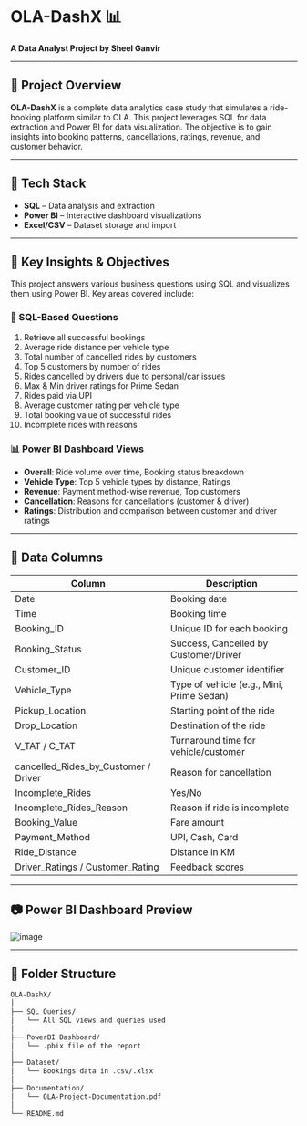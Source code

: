 # OLA-DashX 📊

**A Data Analyst Project by Sheel Ganvir**

---

## 📌 Project Overview

**OLA-DashX** is a complete data analytics case study that simulates a ride-booking platform similar to OLA. This project leverages SQL for data extraction and Power BI for data visualization. The objective is to gain insights into booking patterns, cancellations, ratings, revenue, and customer behavior.

---

## 💾 Tech Stack

- **SQL** – Data analysis and extraction
- **Power BI** – Interactive dashboard visualizations
- **Excel/CSV** – Dataset storage and import

---

## 🧠 Key Insights & Objectives

This project answers various business questions using SQL and visualizes them using Power BI. Key areas covered include:

### 🔎 SQL-Based Questions

1. Retrieve all successful bookings
2. Average ride distance per vehicle type
3. Total number of cancelled rides by customers
4. Top 5 customers by number of rides
5. Rides cancelled by drivers due to personal/car issues
6. Max & Min driver ratings for Prime Sedan
7. Rides paid via UPI
8. Average customer rating per vehicle type
9. Total booking value of successful rides
10. Incomplete rides with reasons

### 📊 Power BI Dashboard Views

- **Overall**: Ride volume over time, Booking status breakdown  
- **Vehicle Type**: Top 5 vehicle types by distance, Ratings  
- **Revenue**: Payment method-wise revenue, Top customers  
- **Cancellation**: Reasons for cancellations (customer & driver)  
- **Ratings**: Distribution and comparison between customer and driver ratings  

---

## 🧮 Data Columns

| Column | Description |
|--------|-------------|
| Date | Booking date |
| Time | Booking time |
| Booking_ID | Unique ID for each booking |
| Booking_Status | Success, Cancelled by Customer/Driver |
| Customer_ID | Unique customer identifier |
| Vehicle_Type | Type of vehicle (e.g., Mini, Prime Sedan) |
| Pickup_Location | Starting point of the ride |
| Drop_Location | Destination of the ride |
| V_TAT / C_TAT | Turnaround time for vehicle/customer |
| cancelled_Rides_by_Customer / Driver | Reason for cancellation |
| Incomplete_Rides | Yes/No |
| Incomplete_Rides_Reason | Reason if ride is incomplete |
| Booking_Value | Fare amount |
| Payment_Method | UPI, Cash, Card |
| Ride_Distance | Distance in KM |
| Driver_Ratings / Customer_Rating | Feedback scores |

---

## 📷 Power BI Dashboard Preview

![image](https://github.com/user-attachments/assets/df227341-8d43-477f-9eda-ddee602d179d)

---

## 📁 Folder Structure

```bash
OLA-DashX/
│
├── SQL Queries/
│   └── All SQL views and queries used
│
├── PowerBI Dashboard/
│   └── .pbix file of the report
│
├── Dataset/
│   └── Bookings data in .csv/.xlsx
│
├── Documentation/
│   └── OLA-Project-Documentation.pdf
│
└── README.md
